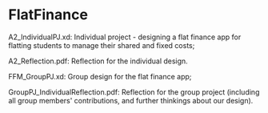 # FlatFinance

A2_IndividualPJ.xd: Individual project - designing a flat finance app for flatting students to manage their shared and fixed costs;

A2_Reflection.pdf: Reflection for the individual design.


FFM_GroupPJ.xd: Group design for the flat finance app;

GroupPJ_IndividualReflection.pdf: Reflection for the group project (including all group members' contributions, and further thinkings about our design).
